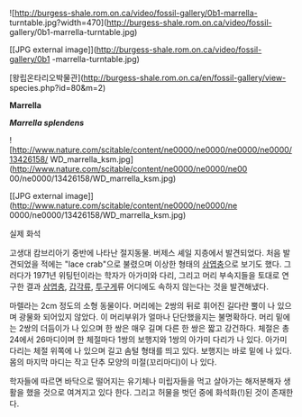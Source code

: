 ![http://burgess-shale.rom.on.ca/video/fossil-gallery/0b1-marrella-
turntable.jpg?width=470](http://burgess-shale.rom.on.ca/video/fossil-
gallery/0b1-marrella-turntable.jpg)

[[JPG external image]](http://burgess-shale.rom.on.ca/video/fossil-gallery/0b1
-marrella-turntable.jpg)

[왕립온타리오박물관](http://burgess-shale.rom.on.ca/en/fossil-gallery/view-
species.php?id=80&m=2)

**Marrella**

**_Marrella splendens_**

![http://www.nature.com/scitable/content/ne0000/ne0000/ne0000/ne0000/13426158/
WD_marrella_ksm.jpg](http://www.nature.com/scitable/content/ne0000/ne0000/ne00
00/ne0000/13426158/WD_marrella_ksm.jpg)

[[JPG external image]](http://www.nature.com/scitable/content/ne0000/ne0000/ne
0000/ne0000/13426158/WD_marrella_ksm.jpg)

실제 화석

고생대 캄브리아기 중반에 나타난 절지동물. 버제스 셰일 지층에서 발견되었다. 처음 발견되었을 적에는 "lace crab"으로 불렸으며 이상한
형태의 [삼엽충](%EC%82%BC%EC%97%BD%EC%B6%A9.md)으로 보기도 했다. 그러다가 1971년 위팅턴이라는 학자가
아가미와 다리, 그리고 머리 부속지들을 토대로 연구한 결과 [삼엽충](%EC%82%BC%EC%97%BD%EC%B6%A9.md),
[갑각류](%EA%B0%91%EA%B0%81%EB%A5%98.md),
[투구게](%ED%88%AC%EA%B5%AC%EA%B2%8C.md)류 어디에도 속하지 않는다는 것을 발견해냈다.

마렐라는 2cm 정도의 소형 동물이다. 머리에는 2쌍의 뒤로 휘어진 길다란 뿔이 나 있으며 광물화 되어있지 않았다. 이 머리부위가 얼마나
단단했을지는 불명확하다. 머리 밑에는 2쌍의 더듬이가 나 있으며 한 쌍은 매우 길며 다른 한 쌍은 짧고 강건하다. 체절은 총 24에서
26마디이며 한 체절마다 1쌍의 보행지와 1쌍의 아가미 다리가 나 있다. 아가미 다리는 체절 위쪽에 나 있으며 길고 솜털 형태를 띄고 있다.
보행지는 바로 밑에 나 있다. 몸의 마지막 마디는 작고 단추 모양의 미절(꼬리마디)이 나 있다.

학자들에 따르면 바닥으로 떨어지는 유기체나 미립자들을 먹고 살아가는 해저분해자 생활을 했을 것으로 여겨지고 있다 한다. 그리고 허물을 벗던
중에 화석화(!)된 것이 존재한다.


